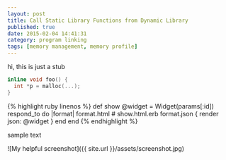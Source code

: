 ```yaml
---
layout: post
title: Call Static Library Functions from Dynamic Library
published: true
date: 2015-02-04 14:41:31
category: program linking
tags: [memory management, memory profile]
---
```


hi, this is just a stub

```c++
inline void foo() {
  int *p = malloc(...);
}
```
{% highlight ruby linenos %}
def show
  @widget = Widget(params[:id])
  respond_to do |format|
    format.html # show.html.erb
    format.json { render json: @widget }
  end
end
{% endhighlight %}

sample text

![My helpful screenshot]({{ site.url }}/assets/screenshot.jpg)


